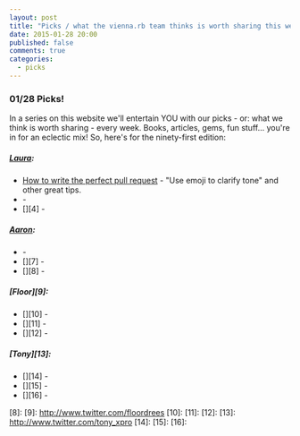 ```yaml
---
layout: post
title: "Picks / what the vienna.rb team thinks is worth sharing this week"
date: 2015-01-28 20:00
published: false
comments: true
categories:
  - picks
---
```


### 01/28 Picks!

In a series on this website we'll entertain YOU with our picks - or: what we think is worth sharing - every week.
Books, articles, gems, fun stuff... you're in for an eclectic mix! So, here's for the ninety-first edition:

##### [Laura][1]:
- [How to write the perfect pull request][2] - "Use emoji to clarify tone" and other great tips.
- [][3] -
- [][4] -

##### [Aaron][5]:
- [][6] -
- [][7] -
- [][8] -

##### [Floor][9]:
- [][10] - 
- [][11] -
- [][12] -

##### [Tony][13]:
- [][14] -
- [][15] -
- [][16] -

[1]: http://www.twitter.com/alicetragedy
[2]: https://github.com/blog/1943-how-to-write-the-perfect-pull-request
[3]:
[4]:
[5]: http://www.twitter.com/mraaroncruz
[6]:
[7]:
[8]:
[9]: http://www.twitter.com/floordrees
[10]:
[11]:
[12]:
[13]: http://www.twitter.com/tony_xpro
[14]:
[15]:
[16]:
